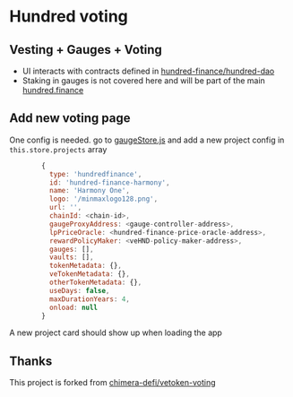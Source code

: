 # Hundred voting

## Vesting + Gauges + Voting

- UI interacts with contracts defined in [hundred-finance/hundred-dao](https://github.com/hundred-finance/hundred-dao)
- Staking in gauges is not covered here and will be part of the main [hundred.finance](hundred.finance)

## Add new voting page

One config is needed. go to [gaugeStore.js](./stores/gaugeStore.js) and add a new project config
in `this.store.projects` array

```javascript
        {
          type: 'hundredfinance',
          id: 'hundred-finance-harmony',
          name: 'Harmony One',
          logo: '/minmaxlogo128.png',
          url: '',
          chainId: <chain-id>,
          gaugeProxyAddress: <gauge-controller-address>,
          lpPriceOracle: <hundred-finance-price-oracle-address>,
          rewardPolicyMaker: <veHND-policy-maker-address>,
          gauges: [],
          vaults: [],
          tokenMetadata: {},
          veTokenMetadata: {},
          otherTokenMetadata: {},
          useDays: false,
          maxDurationYears: 4,
          onload: null
        }
```

A new project card should show up when loading the app

## Thanks

This project is forked from [chimera-defi/vetoken-voting](https://github.com/chimera-defi/veToken-voting)
